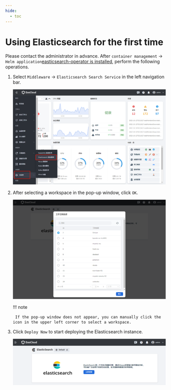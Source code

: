 ```yaml
---
hide:
  - toc
---
```


# Using Elasticsearch for the first time

Please contact the administrator in advance. After `container management` -> `Helm application`[easticsearch-operator is installed](./install.md), perform the following operations.

1. Select `Middleware` -> `Elasticsearch Search Service` in the left navigation bar.

    ![](../images/login01.png)

2. After selecting a workspace in the pop-up window, click `OK`.

    ![](../images/login02.png)

    !!! note

        If the pop-up window does not appear, you can manually click the icon in the upper left corner to select a workspace.

3. Click `Deploy Now` to start deploying the Elasticsearch instance.

    ![](../images/login03.png)